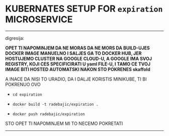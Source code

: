 # KUBERNATES SETUP FOR `expiration` MICROSERVICE

***

digresija:

**OPET TI NAPOMINJEM DA NE MORAS DA NE MORS DA BUILD-UJES DOCKER IMAGE MANUELNO I SALJES GA TO DOCKER HUB, JER HOSTUJEMO CLUSTER NA GOOGLE CLOUD-U, A GOOGLE IMA SVOJ REGISTRY, KOJI CES SPECIFICIRATI U yaml FILE-U, I TAMO CE TVOJ IMAGE BITI HOSTED AUTOMATSKI NAKON STO POKRENES skaffold**

A INACE DA NISI TO URADIO, DA I DALJE KORISTIS MINIKUBE, TI BI POKRENUO OVO

- `cd expiration`

- `docker build -t radebajic/expiration .`

- `docker push radebajic/expiration`

STO OPET TI NAPOMINJEM MI TO NECEMO POKRETATI

***
